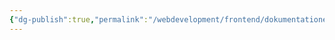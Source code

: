 ```yaml
---
{"dg-publish":true,"permalink":"/webdevelopment/frontend/dokumentationen/vue-composition-api/","dgPassFrontmatter":true}
---
```


